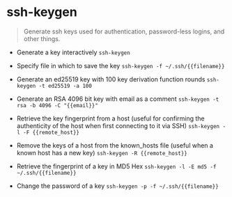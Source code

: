 # ssh-keygen
> Generate ssh keys used for authentication, password-less logins, and other things.

- Generate a key interactively
`ssh-keygen`

- Specify file in which to save the key
`ssh-keygen -f ~/.ssh/{{filename}}`

- Generate an ed25519 key with 100 key derivation function rounds
`ssh-keygen -t ed25519 -a 100`

- Generate an RSA 4096 bit key with email as a comment
`ssh-keygen -t rsa -b 4096 -C "{{email}}"`

- Retrieve the key fingerprint from a host (useful for confirming the authenticity of the host when first connecting to it via SSH)
`ssh-keygen -l -F {{remote_host}}`

- Remove the keys of a host from the known_hosts file (useful when a known host has a new key)
`ssh-keygen -R {{remote_host}}`

- Retrieve the fingerprint of a key in MD5 Hex
`ssh-keygen -l -E md5 -f ~/.ssh/{{filename}}`

- Change the password of a key
`ssh-keygen -p -f ~/.ssh/{{filename}}`
